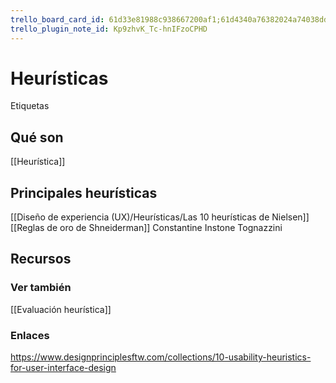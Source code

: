 ```yaml
---
trello_board_card_id: 61d33e81988c938667200af1;61d4340a76382024a74038dd
trello_plugin_note_id: Kp9zhvK_Tc-hnIFzoCPHD
---
```

# Heurísticas
Etiquetas

## Qué son
[[Heurística]]

## Principales heurísticas
[[Diseño de experiencia (UX)/Heurísticas/Las 10 heurísticas de Nielsen]]
[[Reglas de oro de Shneiderman]]
Constantine
Instone
Tognazzini

## Recursos
### Ver también
[[Evaluación heurística]]

### Enlaces
https://www.designprinciplesftw.com/collections/10-usability-heuristics-for-user-interface-design